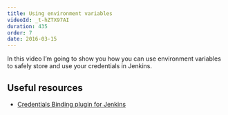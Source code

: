 ```yaml
---
title: Using environment variables
videoId: _t-hZTX97AI
duration: 435
order: 7
date: 2016-03-15
---
```


In this video I’m going to show you how you can use environment variables to safely store and use your credentials in Jenkins.

## Useful resources
* <a href="https://wiki.jenkins-ci.org/display/JENKINS/Credentials+Binding+Plugin" target="_blank">Credentials Binding plugin for Jenkins</a>